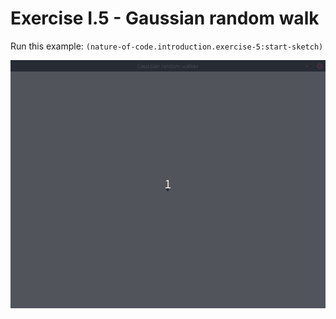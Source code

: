 # Exercise I.5 - Gaussian random walk

Run this example: `(nature-of-code.introduction.exercise-5:start-sketch)`

![Exercise I.5 - Gaussian random walk](screenshots/Exercise%20I.5%20-%20Gaussian%20random%20walk.gif)